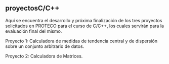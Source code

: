 ## proyectosC/C++

Aquí se encuentra el desarrollo y próxima finalización de los tres proyectos solicitados en PROTECO para el curso de C/C++, los cuales servirán para la evaluación final del mismo.

Proyecto 1: Calculadora de medidas de tendencia central y de dispersión sobre un conjunto arbitrario de datos.

Proyecto 2: Calculadora de Matrices.
